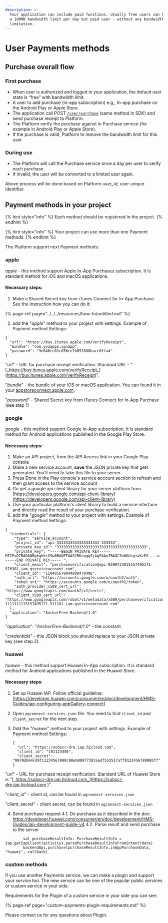 ```yaml
---
description: >-
  Your application can include paid functions. Usually free users can have only
  a 100MB bandwidth limit per day but paid user - without any bandwidth
  limitation.
---
```


# User Payments methods

## Purchase overall flow

### First purchase

* When user is authorized and logged in your application, the default user state is “free” with bandwidth limit.
* A user to add purchase \(in-app subscription\) e.g., In-app purchase on the Android Play or Apple Store.
* The application call POST [`/user/purchase`](https://backend.northghost.com/doc/user/index.html#!/user-controller/sendPurchase) \(same method in SDK\) and send purchase receipt to Platform.
* The Platform verify the purchase against in Purchase service \(for example in Android Play or Apple Store\).
* If the purchase is valid, Platform to remove the bandwidth limit for this user.

### During use

* The Platform will call the Purchase service once a day per user to verify each purchase. 
* If invalid, the user will be converted to a limited user again.

Above process will be done based on Platform _user\_id_, user unique identifier.

## Payment methods in your project

{% hint style="info" %}
Each method should be registered in the project. 
{% endhint %}

{% hint style="info" %}
Your project can use more than one Payment methods.
{% endhint %}

The Platform support next Payment methods:

### apple

_apple_ - this method support Apple In-App Purchases subscription. It is standard method for iOS and macOS applications. 

#### Necessary steps: 

1. Make a Shared Secret key from iTunes Connect for In-App Purchase. See the instruction how you can do it:

{% page-ref page="../../../resources/how-to/untitled.md" %}

   2. add the "_apple_" method to your project with settings. Example of Payment method Settings:

```text
{
  "url": "https://buy.itunes.apple.com/verifyReceipt",
  "bundle": "com.youapps.vpnapp",
  "password": "3e646cc01cd56ce1b051888bacc0ffa4"
}
```

"_url_" - URL for purchase receipt verification. Standard URL - "[_https://buy.itunes.apple.com/verifyReceipt_](https://buy.itunes.apple.com/verifyReceipt)".

"_bundle_" - the bundle of your iOS or macOS application. You can found it in your [appstoreconnect.apple.com](https://appstoreconnect.apple.com).

"_password_" -  Shared Secret key from iTunes Connect for In-App Purchase \(see step 1\)

### google

_google_ - this method support Google In-App subscription. It is standard method for Android applications published in the Google Play Store.

#### Necessary steps: 

1. Make an API project, from the API Access link in your Google Play console
2. Make a new service account, **save** the JSON private key that gets generated. You'll need to take this file to your server.
3. Press Done in the Play console's service account section to refresh and then grant access to the service account
4. Go get a google api client library for your server platform from [https://developers.google.com/api-client-library](https://developers.google.com/api-client-library)
5. Use your particular platform's client library to build a service interface and directly read the result of your purchase verification. 
6. add the "_google_" method to your project with settings. Example of Payment method Settings:

```text
{
  "credentials": {
    "type": "service_account",
    "project_id": "api-3333333333333333333-333333",
    "private_key_id": "3333333333333333333333333333333333333333",
    "private_key": "-----BEGIN PRIVATE KEY----- MIIEvQIBADANBgkqhkiG9w0BAQEFAASCBKcwggSjAgEAAoIBAQC3eWGUsgiwXzEG ...= -----END PRIVATE KEY----- ",
    "client_email": "perchaseverification@api-8590733015157495171-576381.iam.gserviceaccount.com",
    "client_id": "110405678044800470496",
    "auth_uri": "https://accounts.google.com/o/oauth2/auth",
    "token_uri": "https://accounts.google.com/o/oauth2/token",
    "auth_provider_x509_cert_url": "https://www.googleapis.com/oauth2/v1/certs",
    "client_x509_cert_url": "https://www.googleapis.com/robot/v1/metadata/x509/perchaseverification%40api-1111111115157495171-511181.iam.gserviceaccount.com"
  },
  "application": "AnchorFree-Backend/1.0"
}
```

"_application_": "_AnchorFree-Backend/1.0_" - the constant.

"_credentials_" -  this JSON block you should replace to your JSON private key \(see step 2\). 

### huawei

_huawei_ - this method support Huawei In-App subscription. It is standard method for Android applications published in the Huawei Store.

#### Necessary steps:

1. Set up Huawei IAP. Follow official guideline: [https://developer.huawei.com/consumer/en/doc/development/HMS-Guides/iap-configuring-appGallery-connect]
2. Open `agconnect-services.json` file. You need to find `client_id` and `client_secret` for the next step.
3. Ddd the "_huawei_" method to your project with settings. Example of Payment method Settings:

   ```text
   {
     "url": "https://subscr-dre.iap.hicloud.com",
     "client_id": "101123456",
     "client_secret": "8970db64cd9f11234567890c98eb80977393aadf553517aff812345678908bff"
   }
   ```

"_url_" - URL for purchase receipt verification. Standard URL of Huawei Store is "[_https://subscr-dre.iap.hicloud.com_](https://subscr-dre.iap.hicloud.com
)".

"_client\_id_" - client id, can be found in `agconnect-services.json`

"client\_secret" - client secret, can be found in `agconnect-services.json`

4. Send purchase request
4.1. Do purchase as it described in the doc: https://developer.huawei.com/consumer/en/doc/development/HMS-Guides/iap-development-guide-v4
4.2. Parse result and send purchase to the server 
```code
        val purchaseResultInfo: PurchaseResultInfo = Iap.getIapClient(activity).parsePurchaseResultInfoFromIntent(data)
        backendApi.purchase(purchaseResultInfo.inAppPurchaseData, "huawei", callback)
```        

### custom methods

If you use another Payments service, we can make a plugin and support your service too. The new service can be one of the popular public services or custom service in your side. 

Requirements for the Plugin of a custom service in your side you can see:

{% page-ref page="custom-payments-plugin-requirements.md" %}

Please contact us for any questions about Plugin.

